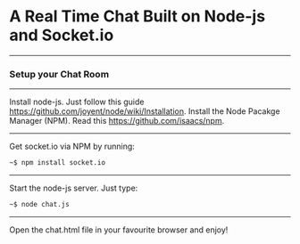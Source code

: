 # A Real Time Chat Built on Node-js and Socket.io 

------------------------------------------------------------------

### Setup your Chat Room

------------------------------------------------------------------

Install node-js. Just follow this guide https://github.com/joyent/node/wiki/Installation.
Install the Node Pacakge Manager (NPM). Read this https://github.com/isaacs/npm. 

------------------------------------------------------------------

Get socket.io via NPM by running:

```bash
~$ npm install socket.io
```

------------------------------------------------------------------

Start the node-js server. Just type:

```bash
~$ node chat.js
```

------------------------------------------------------------------

Open the chat.html file in your favourite browser and enjoy!
